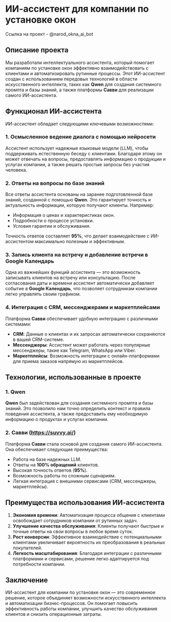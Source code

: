 # ИИ-ассистент для компании по установке окон

Ссылка на проект - @narod_okna_ai_bot

## Описание проекта
Мы разработали интеллектуального ассистента, который помогает компаниям по установке окон эффективно взаимодействовать с клиентами и автоматизировать рутинные процессы. Этот ИИ-ассистент создан с использованием передовых технологий в области искусственного интеллекта, таких как **Qwen** для создания системного промпта и базы знаний, а также платформы **Савви** для реализации самого ИИ-ассистента.

## Функционал ИИ-ассистента

ИИ-ассистент обладает следующими ключевыми возможностями:

### 1. Осмысленное ведение диалога с помощью нейросети
Ассистент использует надежные языковые модели (LLM), чтобы поддерживать естественную беседу с клиентами. Благодаря этому он может отвечать на вопросы, предоставлять информацию о продукции и услугах компании, а также решать простые запросы без участия человека.

### 2. Ответы на вопросы по базе знаний
Все ответы ассистента основаны на заранее подготовленной базе знаний, созданной с помощью **Qwen**. Это гарантирует точность и актуальность информации, которую получают клиенты. Например:
- Информация о ценах и характеристиках окон.
- Подробности о процессе установки.
- Условия гарантии и обслуживания.

Точность ответов составляет **95%**, что делает взаимодействие с ИИ-ассистентом максимально полезным и эффективным.

### 3. Запись клиента на встречу и добавление встречи в Google Календарь
Одна из важнейших функций ассистента — это возможность записывать клиентов на встречу или консультацию. После согласования даты и времени ассистент автоматически добавляет событие в **Google Календарь**, что позволяет сотрудникам компании легко управлять своим графиком.

### 4. Интеграция с CRM, мессенджерами и маркетплейсами
Платформа **Савви** обеспечивает удобную интеграцию с различными системами:
- **CRM**: Данные о клиентах и их запросах автоматически сохраняются в вашей CRM-системе.
- **Мессенджеры**: Ассистент может работать через популярные мессенджеры, такие как Telegram, WhatsApp или Viber.
- **Маркетплейсы**: Возможность интеграции с онлайн-платформами для приема заказов напрямую из маркетплейсов.

## Технологии, использованные в проекте

### 1. Qwen
**Qwen** был задействован для создания системного промпта и базы знаний. Это позволило нам точно определить контекст и правила поведения ассистента, а также предоставить ему необходимую информацию о продуктах и услугах компании.

### 2. Савви (https://suvvy.ai/)
Платформа **Савви** стала основой для создания самого ИИ-ассистента. Она обеспечивает следующие преимущества:
- Работа на базе надежных LLM.
- Ответы на **100% обращений** клиентов.
- Высокая точность ответов (**95%**).
- Возможность работы по сложным сценариям.
- Легкая интеграция с внешними сервисами (CRM, мессенджеры, маркетплейсы).

## Преимущества использования ИИ-ассистента

1. **Экономия времени**: Автоматизация процесса общения с клиентами освобождает сотрудников компании от рутинных задач.
2. **Улучшение качества обслуживания**: Клиенты получают быстрые и точные ответы на свои вопросы в любое время суток.
3. **Рост конверсии**: Эффективное взаимодействие с потенциальными клиентами увеличивает вероятность их преобразования в реальных покупателей.
4. **Легкость масштабирования**: Благодаря интеграции с различными платформами и сервисами, решение легко адаптируется под потребности компании.

## Заключение
ИИ-ассистент для компании по установке окон — это современное решение, которое объединяет возможности искусственного интеллекта и автоматизации бизнес-процессов. Он помогает повысить эффективность работы компании, улучшить качество обслуживания клиентов и снизить операционные затраты.
